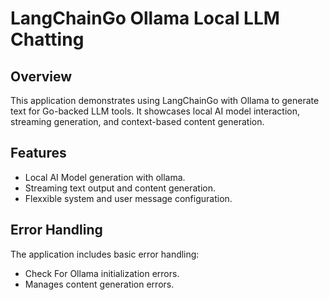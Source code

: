 # LangChainGo Ollama Local LLM Chatting

## Overview

This application demonstrates using LangChainGo with Ollama to generate text for Go-backed LLM tools. It showcases local AI model interaction, streaming generation, and context-based content generation.

## Features

- Local AI Model generation with ollama.
- Streaming text output and content generation.
- Flexxible system and user message configuration.
  
## Error Handling

The application includes basic error handling:

- Check For Ollama initialization errors.
- Manages content generation errors.
